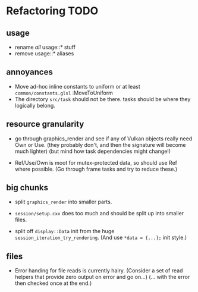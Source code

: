 # Refactoring TODO

## usage
- rename _all_ usage::* stuff
- remove usage::* aliases

## annoyances
- Move ad-hoc inline constants to uniform or at least `common/constants.glsl` :MoveToUniform
- The directory `src/task` should not be there. tasks should be where they logically belong.

## resource granularity
- go through graphics_render and see if any of Vulkan objects really need Own or Use.
  (they probably don't, and then the signature will become much lighter)
  (but mind how task dependencies might change!)

- Ref/Use/Own is moot for mutex-protected data, so should use Ref where possible.
  (Go through frame tasks and try to reduce these.)

## big chunks
- split `graphics_render` into smaller parts.
- `session/setup.cxx` does too much and should be split up into smaller files.

- split off `display::Data` init from the huge `session_iteration_try_rendering`.
  (And use `*data = {...};` init style.)

## files

- Error handing for file reads is currently hairy.
  (Consider a set of read helpers that provide zero output on error and go on...)
  (... with the error then checked once at the end.)

